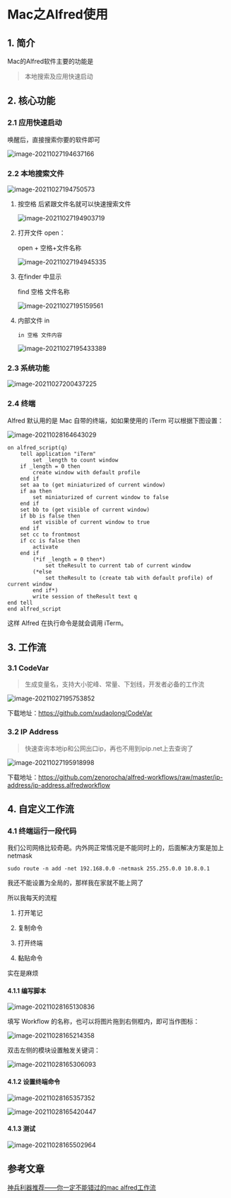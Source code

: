 # Mac之Alfred使用

## 1. 简介

Mac的Alfred软件主要的功能是

> 本地搜索及应用快速启动

## 2. 核心功能

### 2.1 应用快速启动

唤醒后，直接搜索你要的软件即可

![image-20211027194637166](https://gitee.com/zszdevelop/blogimage/raw/master/image-20211027194637166.png)

### 2.2 本地搜索文件

![image-20211027194750573](https://gitee.com/zszdevelop/blogimage/raw/master/image-20211027194750573.png)

1. 按空格 后紧跟文件名就可以快速搜索文件

   ![image-20211027194903719](https://gitee.com/zszdevelop/blogimage/raw/master/image-20211027194903719.png)

2. 打开文件 open：

   open + 空格+文件名称

   ![image-20211027194945335](https://gitee.com/zszdevelop/blogimage/raw/master/image-20211027194945335.png)

3. 在finder 中显示

   find 空格 文件名称

   ![image-20211027195159561](https://gitee.com/zszdevelop/blogimage/raw/master/image-20211027195159561.png)

4. 内部文件 in

   ```
   in 空格 文件内容
   ```

   ![image-20211027195433389](https://gitee.com/zszdevelop/blogimage/raw/master/image-20211027195433389.png)

### 2.3 系统功能

![image-20211027200437225](https://gitee.com/zszdevelop/blogimage/raw/master/image-20211027200437225.png)

### 2.4 终端

Alfred 默认用的是 Mac 自带的终端，如如果使用的 iTerm 可以根据下图设置：

![image-20211028164643029](https://gitee.com/zszdevelop/blogimage/raw/master/image-20211028164643029.png)

```
on alfred_script(q)
    tell application "iTerm"
        set _length to count window
    if _length = 0 then
        create window with default profile
    end if
    set aa to (get miniaturized of current window)
    if aa then
        set miniaturized of current window to false
    end if
    set bb to (get visible of current window)
    if bb is false then
        set visible of current window to true
    end if
    set cc to frontmost
    if cc is false then
        activate
    end if
        (*if _length = 0 then*)
            set theResult to current tab of current window
        (*else
            set theResult to (create tab with default profile) of current window
        end if*)
        write session of theResult text q
end tell
end alfred_script
```

这样 Alfred 在执行命令是就会调用 iTerm。

## 3. 工作流

### 3.1 CodeVar

> 生成变量名，支持大小驼峰、常量、下划线，开发者必备的工作流

![image-20211027195753852](https://gitee.com/zszdevelop/blogimage/raw/master/image-20211027195753852.png)

下载地址：https://github.com/xudaolong/CodeVar

### 3.2 IP Address

>快速查询本地ip和公网出口ip，再也不用到ipip.net上去查询了

![image-20211027195918998](https://gitee.com/zszdevelop/blogimage/raw/master/image-20211027195918998.png)

下载地址：https://github.com/zenorocha/alfred-workflows/raw/master/ip-address/ip-address.alfredworkflow

## 4. 自定义工作流

### 4.1 终端运行一段代码

我们公司网络比较奇葩。内外网正常情况是不能同时上的，后面解决方案是加上netmask 

```
sudo route -n add -net 192.168.0.0 -netmask 255.255.0.0 10.8.0.1
```

我还不能设置为全局的，那样我在家就不能上网了

所以我每天的流程

1. 打开笔记

2. 复制命令

3. 打开终端
4. 黏贴命令

实在是麻烦

#### 4.1.1 编写脚本

![image-20211028165130836](https://gitee.com/zszdevelop/blogimage/raw/master/image-20211028165130836.png)

填写 Workflow 的名称，也可以将图片拖到右侧框内，即可当作图标：

![image-20211028165214358](https://gitee.com/zszdevelop/blogimage/raw/master/image-20211028165214358.png)

双击左侧的模块设置触发关键词：

![image-20211028165306093](https://gitee.com/zszdevelop/blogimage/raw/master/image-20211028165306093.png)

#### 4.1.2 设置终端命令

![image-20211028165357352](https://gitee.com/zszdevelop/blogimage/raw/master/image-20211028165357352.png)

![image-20211028165420447](https://gitee.com/zszdevelop/blogimage/raw/master/image-20211028165420447.png)

#### 4.1.3 测试

![image-20211028165502964](https://gitee.com/zszdevelop/blogimage/raw/master/image-20211028165502964.png)

## 参考文章

[神兵利器推荐——你一定不能错过的mac alfred工作流](https://suncle.me/2020/12/09/tool-recommendation-useful-alfred-workflow/)

